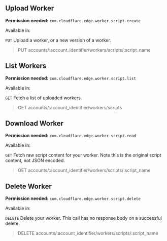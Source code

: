 ## Upload Worker

**Permission needed:** `com.cloudflare.edge.worker.script.create`

Available in:



`PUT` Upload a worker, or a new version of a worker.

> PUT accounts/:account_identifier/workers/scripts/:script_name


## List Workers

**Permission needed:** `com.cloudflare.edge.worker.script.list`

Available in:



`GET` Fetch a list of uploaded workers.

> GET accounts/:account_identifier/workers/scripts


## Download Worker

**Permission needed:** `com.cloudflare.edge.worker.script.read`

Available in:



`GET` Fetch raw script content for your worker. Note this is the original script content, not JSON encoded.

> GET accounts/:account_identifier/workers/scripts/:script_name


## Delete Worker

**Permission needed:** `com.cloudflare.edge.worker.script.delete`

Available in:



`DELETE` Delete your worker. This call has no response body on a successful delete.

> DELETE accounts/:account_identifier/workers/scripts/:script_name
